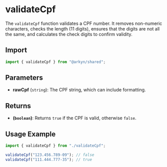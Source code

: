 # validateCpf

The `validateCpf` function validates a CPF number. It removes non-numeric characters, checks the length (11 digits), ensures that the digits are not all the same, and calculates the check digits to confirm validity.

## Import

```ts
import { validateCpf } from "@arkyn/shared";
```

## Parameters

- **rawCpf** (`string`): The CPF string, which can include formatting.

## Returns

- **(`boolean`)**: Returns `true` if the CPF is valid, otherwise `false`.

## Usage Example

```ts
import { validateCpf } from "./validateCpf";

validateCpf("123.456.789-09"); // false
validateCpf("111.444.777-35"); // true
```
